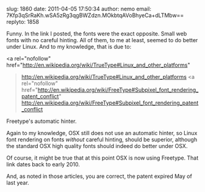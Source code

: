 slug:    1860
date:    2011-04-05 17:50:34
author:  nemo
email:   7Kfp3qSrRaKh.wSA5zRg3qgBWZdzn.MOkbtqAVoBhyeCa+dLTMbw==
replyto: 1858

Funny. In the link I posted, the fonts were the exact opposite. Small
web fonts with no careful hinting.  All of them, to me at least,
seemed to do better under Linux.  And to my knowledge, that is due to:

<a rel="nofollow"
href="http://en.wikipedia.org/wiki/TrueType#Linux_and_other_platforms"
>http://en.wikipedia.org/wiki/TrueType#Linux_and_other_platforms</a>
<a rel="nofollow"
href="http://en.wikipedia.org/wiki/FreeType#Subpixel_font_rendering_patent_conflict"
>http://en.wikipedia.org/wiki/FreeType#Subpixel_font_rendering_patent_conflict</a>

Freetype's automatic hinter.

Again to my knowledge, OSX still does not use an automatic hinter, so
Linux font rendering on fonts *without* careful hinting, should be
superior, although the standard OSX high quality fonts should indeed
do better under OSX.

Of course, it might be true that at this point OSX is now using
Freetype.  That link dates back to early 2010.

And, as noted in those articles, you are correct, the patent expired
May of last year.
